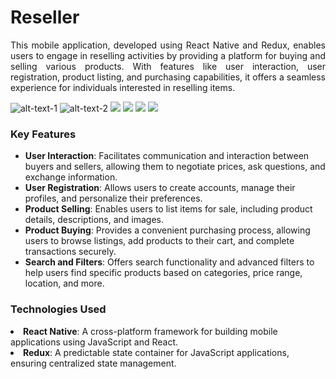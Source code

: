 # Reseller

<p align="justify">
This mobile application, developed using React Native and Redux, enables users to engage in reselling activities by providing a platform for buying and selling various products. With features like user interaction, user registration, product listing, and purchasing capabilities, it offers a seamless experience for individuals interested in reselling items.
</p>

![alt-text-1](<img src="https://github.com/nipunh/reseller/assets/26524611/df39dd3c-b8fa-4ca8-b611-841b6414ee25" />)
![alt-text-2](<img src="https://github.com/nipunh/reseller/assets/26524611/8d7921f4-a88b-48b1-b432-523d8cc20e26" />)
<img src="https://github.com/nipunh/reseller/assets/26524611/a73992bd-8761-4b63-b606-ba1a7f5016b7" />
<img src="https://github.com/nipunh/reseller/assets/26524611/0eb1f738-0c4c-4736-b536-cf8f1444e58e" />
<img src="https://github.com/nipunh/reseller/assets/26524611/fb60ceda-2368-4bc7-b0da-5b48f312502e" />
<img src="https://github.com/nipunh/reseller/assets/26524611/f9d165f4-6809-4dee-b1d6-a20778e62f31" />



### Key Features
<ul>
<li><b>User Interaction</b>: Facilitates communication and interaction between buyers and sellers, allowing them to negotiate prices, ask questions, and exchange information.</li>
<li><b>User Registration</b>: Allows users to create accounts, manage their profiles, and personalize their preferences.</li>
<li><b>Product Selling</b>: Enables users to list items for sale, including product details, descriptions, and images.</li>
<li><b>Product Buying</b>: Provides a convenient purchasing process, allowing users to browse listings, add products to their cart, and complete transactions securely.</li>
<li><b>Search and Filters</b>: Offers search functionality and advanced filters to help users find specific products based on categories, price range, location, and more.</li>
</ul>

### Technologies Used

<li><b>React Native</b>: A cross-platform framework for building mobile applications using JavaScript and React.</li>
<li><b>Redux</b>: A predictable state container for JavaScript applications, ensuring centralized state management.</li>
